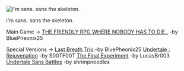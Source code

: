 ![i'm sans.
sans the skeleton.](https://github.com/LeeBingsu/sans/assets/139062081/4adaccf6-6bd3-48ae-9bc6-24d27ed6d08d)

i'm sans.
sans the skeleton.

Main Game -> [THE FRIENDLY RPG WHERE NOBODY HAS TO DIE..](https://sansz.kro.kr/UNDERTALE.html) -by BluePheonix25

Special Versions -> [Last Breath Trio](https://sansz.kro.kr/LastBreathTrio.html) -by BluePheonix25
                    [Undertale : Rejuvenation]() -by S00TF00T
                    [The Final Experiment]() -by LucasBr003
                    [Undertale Sans Battles]() -by shrimpnoodles
